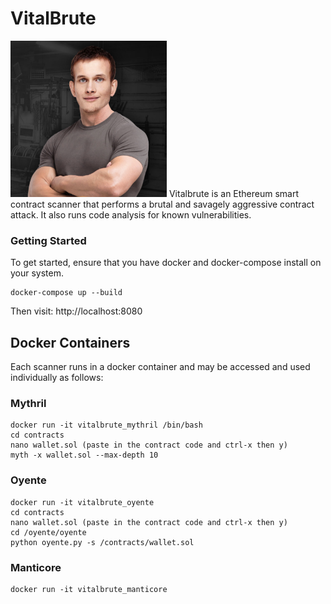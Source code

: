 # VitalBrute
<img src="https://github.com/xhad/vitalbrute/blob/master/assets/vitalbrute.png" width="250px" height="250px" />
Vitalbrute is an Ethereum smart contract scanner that performs a brutal and savagely aggressive contract attack. It also runs code analysis for known vulnerabilities.

### Getting Started
To get started, ensure that you have docker and docker-compose install on your system.

```
docker-compose up --build

```

Then visit: http://localhost:8080

## Docker Containers

Each scanner runs in a docker container and may be accessed and used individually as follows:

### Mythril

```
docker run -it vitalbrute_mythril /bin/bash
cd contracts
nano wallet.sol (paste in the contract code and ctrl-x then y)
myth -x wallet.sol --max-depth 10
```

### Oyente

```
docker run -it vitalbrute_oyente
cd contracts
nano wallet.sol (paste in the contract code and ctrl-x then y)
cd /oyente/oyente
python oyente.py -s /contracts/wallet.sol
```

### Manticore

```
docker run -it vitalbrute_manticore
```
